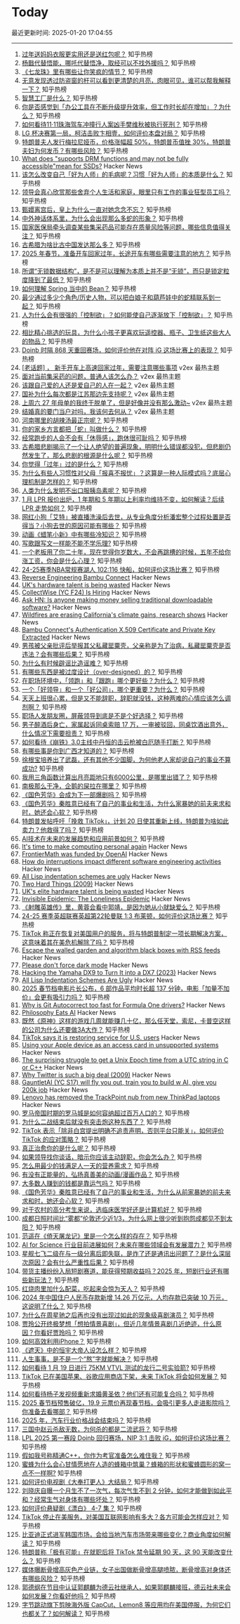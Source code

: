 # Today

最近更新时间: 2025-01-20 17:04:55

--- 
1. [过年送妈妈衣服更实用还是送红包呢？](https://www.zhihu.com/question/9079236432) 知乎热榜
2. [杨戬代替悟能，哪吒代替悟净，取经可以不找外援吗？](https://www.zhihu.com/question/665404731) 知乎热榜
3. [《七龙珠》里有哪些让你笑疯的情节？](https://www.zhihu.com/question/328296783) 知乎热榜
4. [无意发现透过防盗窗的杆可以看到更清楚的月亮，肉眼可见，谁可以帮我解释一下？](https://www.zhihu.com/question/564059264) 知乎热榜
5. [智慧工厂是什么？](https://www.zhihu.com/question/492327054) 知乎热榜
6. [你是否感觉到「办公工具在不断升级提升效率，但工作时长却在增加」？为什么？](https://www.zhihu.com/question/10000455497) 知乎热榜
7. [如何看待11·11珠海驾车冲撞行人案凶手樊维秋被执行死刑？](https://www.zhihu.com/question/10085255667) 知乎热榜
8. [LG 杯决赛第一局，柯洁击败卞相壹，如何评价本盘对局？](https://www.zhihu.com/question/10084361708) 知乎热榜
9. [特朗普夫人发行梅拉尼娅币，价格涨幅超 50%，特朗普币值挫 30%，特朗普夫妇为何发币？有哪些风险？](https://www.zhihu.com/question/10066993272) 知乎热榜
10. [What does "supports DRM functions and may not be fully accessible"mean for SSDs?](https://unix.stackexchange.com/questions/789838/what-does-supports-drm-functions-and-may-not-be-fully-accessible-mean-for-sata) Hacker News
11. [该怎么改变自己「好为人师」的毛病呢？习惯「好为人师」的本质是什么？](https://www.zhihu.com/question/3826848547) 知乎热榜
12. [领导会真心欣赏那些舍弃个人生活和家庭，眼里只有工作的事业狂型员工吗？](https://www.zhihu.com/question/9905185067) 知乎热榜
13. [甄嬛离宫后，皇上为什么一直对她念念不忘？](https://www.zhihu.com/question/607796558) 知乎热榜
14. [中外神话体系里，为什么会出现那么多蛇的形象？](https://www.zhihu.com/question/9754954870) 知乎热榜
15. [国家医保局牵头调查某些集采药品可能存在质量风险等问题，哪些信息值得关注？](https://www.zhihu.com/question/10058502783) 知乎热榜
16. [古希腊为啥比古中国发达那么多？](https://www.zhihu.com/question/5310199314) 知乎热榜
17. [2025 年春节，准备开车回家过年，长途开车有哪些需要注意的地方？](https://www.zhihu.com/question/7636216834) 知乎热榜
18. [所谓“无锁数据结构”，是不是可以理解为本质上并不是“无锁”，而只是锁定粒度降到了最低？](https://www.zhihu.com/question/5659322941) 知乎热榜
19. [如何理解 Spring 当中的 Bean？](https://www.zhihu.com/question/47220912) 知乎热榜
20. [最少通过多少个角色/历史人物，可以把白娘子和葫芦娃中的蛇精联系到一起？](https://www.zhihu.com/question/9669016788) 知乎热榜
21. [人为什么会有很强的「控制欲」？如何能使自己逐渐放下「控制欲」？](https://www.zhihu.com/question/9264139176) 知乎热榜
22. [相比精心挑选的玩具，为什么小孩子更喜欢玩遥控器、瓶子、卫生纸这些大人的物品？](https://www.zhihu.com/question/9461081756) 知乎热榜
23. [Doinb 时隔 868 天重回赛场，如何评价他在对阵 iG 这场比赛上的表现？](https://www.zhihu.com/question/10022812404) 知乎热榜
24. [[老话题] ， 新手开车上高速回家过年，需要注意哪些事项](https://www.v2ex.com/t/1106393) v2ex 最热主题
25. [面对当前集采药的问题，普通人该怎么办？](https://www.v2ex.com/t/1106377) v2ex 最热主题
26. [该跟自己爱的人还是爱自己的人在一起？](https://www.v2ex.com/t/1106367) v2ex 最热主题
27. [国补为什么每次都是江苏那边先支持呢？](https://www.v2ex.com/t/1106357) v2ex 最热主题
28. [上周六 27 年母单的我终于脱单了，但是好像并没有那么激动~](https://www.v2ex.com/t/1106352) v2ex 最热主题
29. [结婚真的要门当户对吗，我该何去何从？](https://www.v2ex.com/t/1106344) v2ex 最热主题
30. [河南哪里的胡辣汤最正宗呢？](https://www.zhihu.com/question/661040885) 知乎热榜
31. [你的家乡方言都把「蛇」叫做什么？](https://www.zhihu.com/question/9752071559) 知乎热榜
32. [经常跑步的人会不会有「休辱感」，跑休很可耻吗？](https://www.zhihu.com/question/9439710144) 知乎热榜
33. [古希腊悲剧揭示了一个让人绝望的普遍现象，明明什么错误都没犯，但悲剧仍然发生了，那么悲剧的根源是什么呢？](https://www.zhihu.com/question/9612523926) 知乎热榜
34. [你觉得「过年」过的是什么？](https://www.zhihu.com/question/9258938388) 知乎热榜
35. [为什么有些人习惯性对父母「报喜不报忧」？这算是一种人际模式吗？底层心理机制是怎样的？](https://www.zhihu.com/question/9650243302) 知乎热榜
36. [人类为什么发明不出口服胰岛素呢？](https://www.zhihu.com/question/9176074310) 知乎热榜
37. [1 月 LPR 报价出炉，1 年期和 5 年期以上利率均维持不变，如何解读？后续 LPR 走势如何？](https://www.zhihu.com/question/10059923823) 知乎热榜
38. [网红小狗「艾特」被直播洗澡后去世，从专业角度分析潘宏整个过程处置是否得当？小狗去世的原因可能有哪些？](https://www.zhihu.com/question/10025272705) 知乎热榜
39. [动画《蜡笔小新》中有哪些冷知识？](https://www.zhihu.com/question/408112210) 知乎热榜
40. [写歌跟写文一样能不能不学乐理?](https://www.zhihu.com/question/9986904281) 知乎热榜
41. [一个老板用了你二十年，现在觉得你岁数大，不会再跳槽的时候，五年不给你涨工资，你会是什么心理？](https://www.zhihu.com/question/9591449049) 知乎热榜
42. [24-25赛季NBA常规赛湖人 102:116 快船，如何评价这场比赛？](https://www.zhihu.com/question/10062080102) 知乎热榜
43. [Reverse Engineering Bambu Connect](https://wiki.rossmanngroup.com/wiki/Reverse_Engineering_Bambu_Connect) Hacker News
44. [UK's hardware talent is being wasted](https://josef.cn/blog/uk-talent) Hacker News
45. [CollectWise (YC F24) Is Hiring](https://www.ycombinator.com/companies/collectwise/jobs/miUmVns-founding-engineer) Hacker News
46. [Ask HN: Is anyone making money selling traditional downloadable software?](https://news.ycombinator.com/item?id=42764185) Hacker News
47. [Wildfires are erasing California's climate gains, research shows](https://news.uchicago.edu/story/wildfires-are-erasing-californias-climate-gains-research-shows) Hacker News
48. [Bambu Connect's Authentication X.509 Certificate and Private Key Extracted](https://hackaday.com/2025/01/19/bambu-connects-authentication-x-509-certificate-and-private-key-extracted/) Hacker News
49. [男孩被父亲批评后举报其父私藏罂粟壳，父亲称是为了治病，私藏罂粟壳是否违法？会有哪些后果？](https://www.zhihu.com/question/9859831129) 知乎热榜
50. [为什么有时候辟谣比造谣难？](https://www.zhihu.com/question/28528909) 知乎热榜
51. [有哪些东西是被过度设计（over-designed）的？](https://www.zhihu.com/question/19674039) 知乎热榜
52. [在职场环境中，「领跑」和「跟跑」哪个更好些？为什么？](https://www.zhihu.com/question/9626874413) 知乎热榜
53. [一个「好领导」和一个「好公司」，哪个更重要？为什么？](https://www.zhihu.com/question/9726978051) 知乎热榜
54. [天天上班很心累，但是又不能辞职，辞职就没钱，这种两难的心情应该怎么调剂啊？](https://www.zhihu.com/question/9641183602) 知乎热榜
55. [职场人发朋友圈，屏蔽领导到底是不是个好选择？](https://www.zhihu.com/question/9905676693) 知乎热榜
56. [男子醉酒后身亡，家属起诉同桌索赔 17 万，一审被驳回，同桌饮酒出意外，什么情况下需要担责？](https://www.zhihu.com/question/9660850694) 知乎热榜
57. [如何看待《崩铁》3.0主线中丹恒的击云枪被白厄随手打断？](https://www.zhihu.com/question/9963220197) 知乎热榜
58. [有哪些事是你到广西才知道的？](https://www.zhihu.com/question/339131125) 知乎热榜
59. [徐根宝培养出了武磊，还有其他不少国脚，为何他老人家却说自己的事业不算成功?](https://www.zhihu.com/question/9729863943) 知乎热榜
60. [我用三角函数计算出月亮距地只有6000公里，是哪里出错了？](https://www.zhihu.com/question/9912506280) 知乎热榜
61. [南极那么干净，企鹅的屎拉在哪里？](https://www.zhihu.com/question/388357968) 知乎热榜
62. [《国色芳华》会成为下一部爆剧吗？](https://www.zhihu.com/question/9502008144) 知乎热榜
63. [《国色芳华》秦胜意已经有了自己的事业和生活，为什么家暴她的前夫来求和时，她还会心软？](https://www.zhihu.com/question/9834884335) 知乎热榜
64. [特朗普发帖呼吁「挽救 TikTok」，计划 20 日使其重新上线，特朗普为啥如此卖力？他救得了吗？](https://www.zhihu.com/question/10029728145) 知乎热榜
65. [AI技术在未来的发展趋势和应用前景如何？](https://www.zhihu.com/question/595096293) 知乎热榜
66. [It's time to make computing personal again](https://www.vintagecomputing.com/index.php/archives/3292/the-pc-is-dead-its-time-to-make-computing-personal-again) Hacker News
67. [FrontierMath was funded by OpenAI](https://www.lesswrong.com/posts/cu2E8wgmbdZbqeWqb/meemi-s-shortform) Hacker News
68. [How do interruptions impact different software engineering activities](https://rdel.substack.com/p/rdel-75-how-do-interruptions-impact) Hacker News
69. [All Lisp indentation schemes are ugly](https://aartaka.me/lisp-indent.html) Hacker News
70. [Two Hard Things (2009)](https://martinfowler.com/bliki/TwoHardThings.html) Hacker News
71. [UK's elite hardware talent is being wasted](https://josef.cn/blog/uk-talent) Hacker News
72. [Invisible Epidemic: The Loneliness Epidemic](https://pudding.cool/2023/09/invisible-epidemic/) Hacker News
73. [《射雕英雄传》里，黄蓉会看中郭靖，是因为她从小就缺爱么？](https://www.zhihu.com/question/36374962) 知乎热榜
74. [24-25 赛季英超联赛英超第22轮曼联 1:3 布莱顿，如何评价这场比赛？](https://www.zhihu.com/question/10027914367) 知乎热榜
75. [TikTok 称正在恢复对美国用户的服务，将与特朗普制定一项长期解决方案，这意味着其在美危机解除了吗？](https://www.zhihu.com/question/10041249867) 知乎热榜
76. [Escape the walled garden and algorithm black boxes with RSS feeds](https://www.johnwalker.nl/posts/escape-the-walled-garden-with-rss) Hacker News
77. [Please don't force dark mode](https://iamvishnu.com/posts/please-dont-force-dark-mode) Hacker News
78. [Hacking the Yamaha DX9 to Turn It into a DX7 (2023)](https://ajxs.me/blog/Hacking_the_Yamaha_DX9_To_Turn_It_Into_a_DX7.html) Hacker News
79. [All Lisp Indentation Schemes Are Ugly](https://aartaka.me/lisp-indent.html) Hacker News
80. [2025 春节档电影片长公布，6 部作品平均时长超 137 分钟，电影「加量不加价」会更有吸引力吗？](https://www.zhihu.com/question/10027245877) 知乎热榜
81. [Why is Git Autocorrect too fast for Formula One drivers?](https://blog.gitbutler.com/why-is-git-autocorrect-too-fast-for-formula-one-drivers/) Hacker News
82. [Philosophy Eats AI](https://sloanreview.mit.edu/article/philosophy-eats-ai/) Hacker News
83. [既然《原神》这样的游戏几周就能赚几十亿，那么任天堂，索尼，卡普空这样的公司为什么还要做3A大作？](https://www.zhihu.com/question/554983624) 知乎热榜
84. [TikTok says it is restoring service for U.S. users](https://www.nbcnews.com/tech/tech-news/tiktok-says-restoring-service-us-users-rcna188320) Hacker News
85. [Using your Apple device as an access card in unsupported systems](https://github.com/kormax/apple-device-as-access-card) Hacker News
86. [The surprising struggle to get a Unix Epoch time from a UTC string in C or C++](https://berthub.eu/articles/posts/how-to-get-a-unix-epoch-from-a-utc-date-time-string/) Hacker News
87. [Why Twitter is such a big deal (2009)](https://paulgraham.com/twitter.html) Hacker News
88. [GauntletAI (YC S17) will fly you out, train you to build w AI, give you 200k job](https://gauntletai.com) Hacker News
89. [Lenovo has removed the TrackPoint nub from new ThinkPad laptops](https://www.pcworld.com/article/2566195/lenovo-has-removed-its-iconic-trackpoint-nub-from-new-thinkpad-laptops.html) Hacker News
90. [罗马帝国时期的罗马城是如何容纳超过百万人口的？](https://www.zhihu.com/question/26728093) 知乎热榜
91. [为什么二战结束后就没有突击炮这种东西了？](https://www.zhihu.com/question/8962952481) 知乎热榜
92. [TikTok 表示「除非白宫提出明确不追责声明，否则平台只能关」，如何评价 TikTok 的应对策略？](https://www.zhihu.com/question/9934313645) 知乎热榜
93. [真正治愈你的是什么呢？](https://www.zhihu.com/question/4881805585) 知乎热榜
94. [如果领导找你谈话，暗示你应该主动辞职，你会怎么办？](https://www.zhihu.com/question/9979670825) 知乎热榜
95. [怎么用最少的钱满足人一天的营养需求？](https://www.zhihu.com/question/267144336) 知乎热榜
96. [有没有正能量的，弘扬真善美的动画/漫画作品？](https://www.zhihu.com/question/387265795) 知乎热榜
97. [大多数人赚到的钱都是靠运气吗？](https://www.zhihu.com/question/9696065094) 知乎热榜
98. [《国色芳华》秦胜意已经有了自己的事业和生活，为什么从前家暴她的前夫来求和时，她还会心软？](https://www.zhihu.com/question/9834884335) 知乎热榜
99. [对于农村的高分考生来说，选临床医学好还是计算机好？](https://www.zhihu.com/question/9721692879) 知乎热榜
100. [成都日照时间比“雾都”伦敦还少近1/3，为什么网上很少听到抱怨成都见不到太阳？](https://www.zhihu.com/question/9826474734) 知乎热榜
101. [范遥在《倚天屠龙记》里是一个怎么样的存在？](https://www.zhihu.com/question/322715027) 知乎热榜
102. [AI for Science 行业目前进展如何？未来在哪些领域会有发展潜力？](https://www.zhihu.com/question/9749353322) 知乎热榜
103. [星舰七飞二级在与一级分离后即失联，是炸了还是通讯出问题了？是什么深层次原因？会有什么严重性后果？](https://www.zhihu.com/question/9801894499) 知乎热榜
104. [带货主播纷纷入局短剧赛道，能获得预期收益吗？2025 年，短剧行业还有哪些新玩法？](https://www.zhihu.com/question/8770009879) 知乎热榜
105. [红烧肉里加什么配菜，吃起来会惊为天人？](https://www.zhihu.com/question/309905702) 知乎热榜
106. [2024 年中国住户人民币存款新增 14.26 万亿元，人均存款已突破 10 万元，这说明了什么？](https://www.zhihu.com/question/9809145968) 知乎热榜
107. [为什么在周星驰之后再也没有出现过如此的现象级喜剧演员？](https://www.zhihu.com/question/52299201) 知乎热榜
108. [贾玲公开终极梦想「想拍情景喜剧」，但近几年情景喜剧几近绝迹，什么原因？你看好贾玲吗？](https://www.zhihu.com/question/9848713435) 知乎热榜
109. [如何高效利用iPhone？](https://www.zhihu.com/question/21920881) 知乎热榜
110. [《遮天》中的恒宇大帝人设怎么样？](https://www.zhihu.com/question/557924186) 知乎热榜
111. [人生事事，是不是一个“熬”字就能解决？](https://www.zhihu.com/question/9946858509) 知乎热榜
112. [如何看待 1 月 19 日进行 75KM VTVL 测试的龙行二号实验箭?](https://www.zhihu.com/question/9992787326) 知乎热榜
113. [TikTok 已在美国苹果、谷歌应用商店下架，未来 TikTok 将会如何发展？](https://www.zhihu.com/question/9996214788) 知乎热榜
114. [如何看待杨子发视频重新求婚黄圣依？他们还有可能复合吗？](https://www.zhihu.com/question/9945731117) 知乎热榜
115. [2025 春节档预售破亿，19.9 元票价再现春节档，会吸引更多人走进影院吗？你准备去看哪部？](https://www.zhihu.com/question/9993669347) 知乎热榜
116. [2025 年，汽车行业价格战会结束吗？](https://www.zhihu.com/question/8512779360) 知乎热榜
117. [三国中赵云杀敌无数，为何杀的都是二流武将？](https://www.zhihu.com/question/488544278) 知乎热榜
118. [LPL 2025 第一赛段 Doinb 回归赛场，NIP 3:1 击败 iG，如何评价这场比赛？](https://www.zhihu.com/question/10000581587) 知乎热榜
119. [假如我号称精通C++，你作为考官准备怎么难住我？](https://www.zhihu.com/question/825891126) 知乎热榜
120. [蜜蜂为什么会心甘情愿地在人造的蜂箱中筑巢？蜂箱的形状和蜜蜂圆形的窝一点不一样啊?](https://www.zhihu.com/question/388194938) 知乎热榜
121. [如何评价电视剧《大奉打更人》大结局？](https://www.zhihu.com/question/9164112216) 知乎热榜
122. [刘晓庆自曝一个月生不了一次气，每次气生不到 2 分钟，如何才能做到如此平和？经常生气对身体有哪些坏处？](https://www.zhihu.com/question/9761229483) 知乎热榜
123. [如何评价悬疑剧《漂白》 4-7 集？](https://www.zhihu.com/question/9939409707) 知乎热榜
124. [TikTok 停止在美服务，对美国互联网影响有多大？各方可能会怎样应对？](https://www.zhihu.com/question/9986460715) 知乎热榜
125. [比亚迪正式进军韩国市场，会给当地汽车市场带来哪些变化？商业角度如何解读？](https://www.zhihu.com/question/9762365788) 知乎热榜
126. [特朗普称「极有可能」在就职后将 TikTok 禁令延期 90 天，这 90 天能改变什么？](https://www.zhihu.com/question/9979867394) 知乎热榜
127. [媒体曝断骨增高灰色产业链，女子出国做断骨增高腿喷脓，断骨增高对身体还有哪些风险？](https://www.zhihu.com/question/9964351188) 知乎热榜
128. [郭德纲在节目中认证郭麒麟为德云社继承人，如果郭麒麟接班，德云社未来会如何发展？你看好他吗？](https://www.zhihu.com/question/9925363951) 知乎热榜
129. [字节跳动旗下剪映海外版 CapCut、Lemon8 等应用均在美国停服，为何它们也都关了？如何解读？](https://www.zhihu.com/question/10005953418) 知乎热榜
